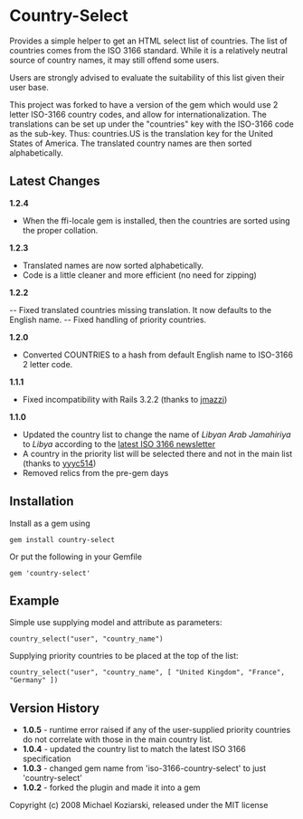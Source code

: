# Country-Select

Provides a simple helper to get an HTML select list of countries.  The list of countries comes from the ISO 3166 standard.  While it is a relatively neutral source of country names, it may still offend some users.

Users are strongly advised to evaluate the suitability of this list given their user base.

This project was forked to have a version of the gem which would use 2 letter ISO-3166 country codes, and allow
for internationalization. The translations can be set up under the "countries" key with the
ISO-3166 code as the sub-key. Thus: countries.US is the translation key for the United States of America.
The translated country names are then sorted alphabetically.

## Latest Changes
**1.2.4**
- When the ffi-locale gem is installed, then the countries are sorted using the proper collation.

**1.2.3**

- Translated names are now sorted alphabetically.
- Code is a little cleaner and more efficient (no need for zipping)

**1.2.2**

-- Fixed translated countries missing translation. It now defaults to the English name.
-- Fixed handling of priority countries.

**1.2.0**

- Converted COUNTRIES to a hash from default English name to ISO-3166 2 letter code.

**1.1.1**

- Fixed incompatibility with Rails 3.2.2 (thanks to [jmazzi](https://github.com/jamesds/country-select/pull/4))

**1.1.0**

- Updated the country list to change the name of *Libyan Arab Jamahiriya* to *Libya* according to the [latest ISO 3166 newsletter](http://www.iso.org/iso/nl_vi-11_name_change_for_libya.pdf)
- A country in the priority list will be selected there and not in the main list (thanks to [yyyc514](https://github.com/jamesds/country-select/pull/3))
- Removed relics from the pre-gem days

## Installation

Install as a gem using

    gem install country-select

Or put the following in your Gemfile

    gem 'country-select'

## Example

Simple use supplying model and attribute as parameters:

    country_select("user", "country_name")

Supplying priority countries to be placed at the top of the list:

    country_select("user", "country_name", [ "United Kingdom", "France", "Germany" ])

## Version History

 - **1.0.5** - runtime error raised if any of the user-supplied priority countries do not correlate with those in the main country list.
 - **1.0.4** - updated the country list to match the latest ISO 3166 specification
 - **1.0.3** - changed gem name from 'iso-3166-country-select' to just 'country-select'
 - **1.0.2** - forked the plugin and made it into a gem

Copyright (c) 2008 Michael Koziarski, released under the MIT license
